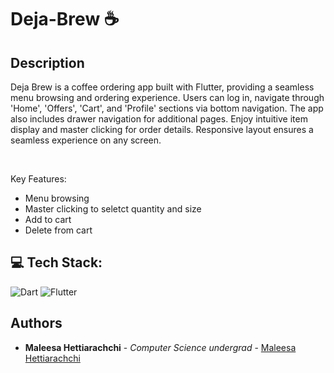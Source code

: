 <p align="Left">
<h1>Deja-Brew ☕️</h1>
</p>

## Description

Deja Brew is a coffee ordering app built with Flutter, providing a seamless menu browsing and ordering experience. Users can log in, navigate through 'Home', 'Offers', 'Cart', and 'Profile' sections via bottom navigation. The app also includes drawer navigation for additional pages. Enjoy intuitive item display and master clicking for order details. Responsive layout ensures a seamless experience on any screen.

<br>

Key Features:

<ul>
  <li>Menu browsing</li>
  <li>Master clicking to seletct quantity and size</li>
  <li>Add to cart</li>
  <li>Delete from cart</li>
</ul>

## 💻 Tech Stack:

![Dart](https://img.shields.io/badge/dart-%230175C2.svg?style=for-the-badge&logo=dart&logoColor=white)
![Flutter](https://img.shields.io/badge/Flutter-%2302569B.svg?style=for-the-badge&logo=Flutter&logoColor=white) 

## Authors

- **Maleesa Hettiarachchi** - *Computer Science undergrad* - [Maleesa Hettiarachchi](https://github.com/Maleesanat01/)
